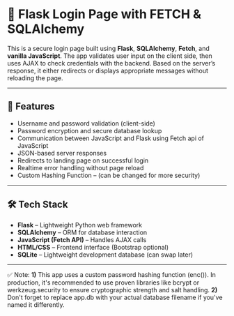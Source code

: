 # 🔐 Flask Login Page with FETCH & SQLAlchemy 

This is a secure login page built using **Flask**, **SQLAlchemy**, **Fetch**, and **vanilla JavaScript**. The app validates user input on the client side, then uses AJAX to check credentials with the backend. 
Based on the server’s response, it either redirects or displays appropriate messages without reloading the page.

---

## 🚀 Features

- Username and password validation (client-side)
- Password encryption and secure database lookup
- Communication between JavaScript and Flask using Fetch api of JavaScript
- JSON-based server responses
- Redirects to landing page on successful login
- Realtime error handling without page reload
- Custom Hashing Function – (can be changed for more security)

---

## 🛠️ Tech Stack

- **Flask** – Lightweight Python web framework  
- **SQLAlchemy** – ORM for database interaction  
- **JavaScript (Fetch API)** – Handles AJAX calls  
- **HTML/CSS** – Frontend interface (Bootstrap optional)  
- **SQLite** – Lightweight development database (can swap later)

---

✅ Note: **1)** This app uses a custom password hashing function (enc()). In production, it's recommended to use proven libraries like bcrypt or werkzeug.security to ensure cryptographic strength and salt handling.
**2)** Don't forget to replace app.db with your actual database filename if you've named it differently.
